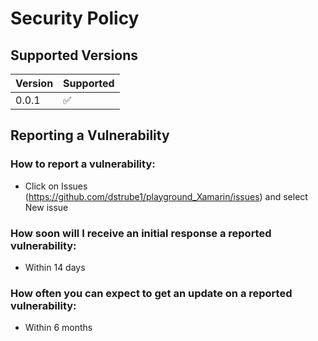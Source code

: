 # Security Policy

## Supported Versions

| Version | Supported          |
| ------- | ------------------ |
| 0.0.1   | :white_check_mark: |

## Reporting a Vulnerability

### How to report a vulnerability: 
* Click on Issues (https://github.com/dstrube1/playground_Xamarin/issues) and select New issue

### How soon will I receive an initial response a reported vulnerability:
* Within 14 days

### How often you can expect to get an update on a reported vulnerability: 
* Within 6 months
